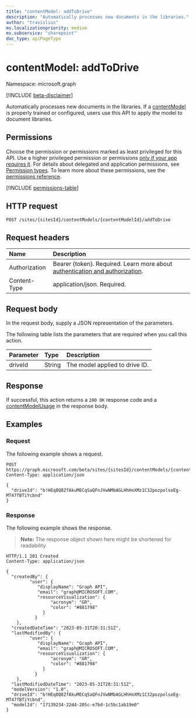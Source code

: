 ```yaml
---
title: "contentModel: addToDrive"
description: "Automatically processes new documents in the libraries."
author: "travislius"
ms.localizationpriority: medium
ms.subservice: "sharepoint"
doc_type: apiPageType
---
```


# contentModel: addToDrive

Namespace: microsoft.graph

[!INCLUDE [beta-disclaimer](../../includes/beta-disclaimer.md)]

Automatically processes new documents in the libraries. If a [contentModel](../resources/contentmodel.md) is properly trained or configured, users use this API to apply the model to document libraries.

## Permissions

Choose the permission or permissions marked as least privileged for this API. Use a higher privileged permission or permissions [only if your app requires it](/graph/permissions-overview#best-practices-for-using-microsoft-graph-permissions). For details about delegated and application permissions, see [Permission types](/graph/permissions-overview#permission-types). To learn more about these permissions, see the [permissions reference](/graph/permissions-reference).

<!-- {
  "blockType": "permissions",
  "name": "contentmodel-addtodrive-permissions"
}
-->
[!INCLUDE [permissions-table](../includes/permissions/contentmodel-addtodrive-permissions.md)]

## HTTP request

<!-- {
  "blockType": "ignored"
}
-->
``` http
POST /sites/{sitesId}/contentModels/{contentModelId}/addToDrive
```

## Request headers

|Name|Description|
|:---|:---|
|Authorization|Bearer {token}. Required. Learn more about [authentication and authorization](/graph/auth/auth-concepts).|
|Content-Type|application/json. Required.|

## Request body

In the request body, supply a JSON representation of the parameters.

The following table lists the parameters that are required when you call this action.

|Parameter|Type|Description|
|:---|:---|:---|
|driveId|String|The model applied to drive ID.|



## Response

If successful, this action returns a `200 OK` response code and a [contentModelUsage](../resources/contentmodelusage.md) in the response body.

## Examples

### Request

The following example shows a request.
<!-- {
  "blockType": "request",
  "name": "contentmodelthis.addtodrive"
}
-->
``` http
POST https://graph.microsoft.com/beta/sites/{sitesId}/contentModels/{contentModelId}/addToDrive
Content-Type: application/json

{
  "driveId": "b!HEq8Q8ZfAkuMECqSaQFnJVwNMbAGLHhHnXMz1C32pozpolsoEg-MT47fBTiYcbnd"
}
```


### Response

The following example shows the response.
>**Note:** The response object shown here might be shortened for readability.
<!-- {
  "blockType": "response",
  "truncated": true,
  "@odata.type": "microsoft.graph.contentModelUsage"
}
-->
``` http
HTTP/1.1 201 Created
Content-Type: application/json

{
  "createdBy": {
         "user": {
            "displayName": "Graph API",
            "email": "graph@MICROSOFT.COM",
            "resourceVisualization": {
                 "acronym": "GR",
                 "color": "#881798"
              }
           }
    },
  "createdDateTime": "2023-05-31T20:31:51Z",
  "lastModifiedBy": {
         "user": {
            "displayName": "Graph API",
            "email": "graph@MICROSOFT.COM",
            "resourceVisualization": {
                 "acronym": "GR",
                 "color": "#881798"
              }
           }
    },
  "lastModifiedDateTime": "2023-05-31T20:31:51Z",
  "modelVersion": "1.0",
  "driveId": "b!HEq8Q8ZfAkuMECqSaQFnJVwNMbAGLHhHnXMz1C32pozpolsoEg-MT47fBTiYcbnd",
  "modelId": "17139234-22d4-205c-e7bd-1c5bc1ab19e0"
}
```

